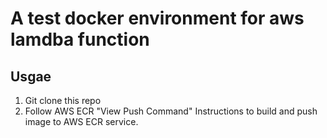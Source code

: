 # A test docker environment for aws lamdba function

## Usgae
1. Git clone this repo
2. Follow AWS ECR "View Push Command" Instructions to build and push image to AWS ECR service. 
